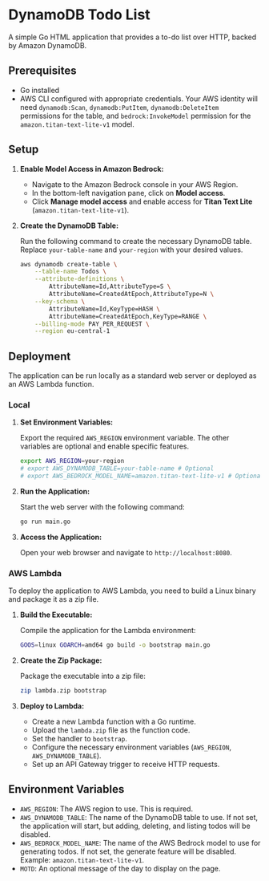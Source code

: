 # DynamoDB Todo List

A simple Go HTML application that provides a to-do list over HTTP, backed by Amazon DynamoDB.

## Prerequisites

- Go installed
- AWS CLI configured with appropriate credentials. Your AWS identity will need `dynamodb:Scan`, `dynamodb:PutItem`, `dynamodb:DeleteItem` permissions for the table, and `bedrock:InvokeModel` permission for the `amazon.titan-text-lite-v1` model.

## Setup

1.  **Enable Model Access in Amazon Bedrock:**
    - Navigate to the Amazon Bedrock console in your AWS Region.
    - In the bottom-left navigation pane, click on **Model access**.
    - Click **Manage model access** and enable access for **Titan Text Lite** (`amazon.titan-text-lite-v1`).

2.  **Create the DynamoDB Table:**

    Run the following command to create the necessary DynamoDB table. Replace `your-table-name` and `your-region` with your desired values.

    ```bash
    aws dynamodb create-table \
        --table-name Todos \
        --attribute-definitions \
            AttributeName=Id,AttributeType=S \
            AttributeName=CreatedAtEpoch,AttributeType=N \
        --key-schema \
            AttributeName=Id,KeyType=HASH \
            AttributeName=CreatedAtEpoch,KeyType=RANGE \
        --billing-mode PAY_PER_REQUEST \
        --region eu-central-1
    ```

## Deployment

The application can be run locally as a standard web server or deployed as an AWS Lambda function.

### Local

1.  **Set Environment Variables:**

    Export the required `AWS_REGION` environment variable. The other variables are optional and enable specific features.

    ```bash
    export AWS_REGION=your-region
    # export AWS_DYNAMODB_TABLE=your-table-name # Optional
    # export AWS_BEDROCK_MODEL_NAME=amazon.titan-text-lite-v1 # Optional
    ```

2.  **Run the Application:**

    Start the web server with the following command:

    ```bash
    go run main.go
    ```

3.  **Access the Application:**

    Open your web browser and navigate to `http://localhost:8080`.

### AWS Lambda

To deploy the application to AWS Lambda, you need to build a Linux binary and package it as a zip file.

1.  **Build the Executable:**

    Compile the application for the Lambda environment:

    ```bash
    GOOS=linux GOARCH=amd64 go build -o bootstrap main.go
    ```

2.  **Create the Zip Package:**

    Package the executable into a zip file:

    ```bash
    zip lambda.zip bootstrap
    ```

3.  **Deploy to Lambda:**

    - Create a new Lambda function with a Go runtime.
    - Upload the `lambda.zip` file as the function code.
    - Set the handler to `bootstrap`.
    - Configure the necessary environment variables (`AWS_REGION`, `AWS_DYNAMODB_TABLE`).
    - Set up an API Gateway trigger to receive HTTP requests.

## Environment Variables

- `AWS_REGION`: The AWS region to use. This is required.
- `AWS_DYNAMODB_TABLE`: The name of the DynamoDB table to use. If not set, the application will start, but adding, deleting, and listing todos will be disabled.
- `AWS_BEDROCK_MODEL_NAME`: The name of the AWS Bedrock model to use for generating todos. If not set, the generate feature will be disabled. Example: `amazon.titan-text-lite-v1`.
- `MOTD`: An optional message of the day to display on the page.
